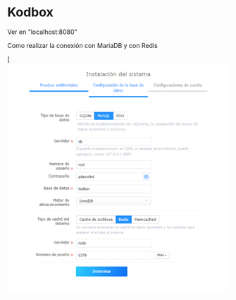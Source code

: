 # Kodbox

Ver en "localhost:8080"

Como realizar la conexión con MariaDB y con Redis

[![Alt text](https://github.com/jmlcas/kodbox/blob/main/Screenshot_1.png)
